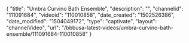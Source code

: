 {
    "title": "Umbra Curvino Bath Ensemble",
    "description": "",
    "channelid": "111091684",
    "videoid": "110010858",
    "date_created": "1502526386",
    "date_modified": "1504049172",
    "type": "captivate",
    "layout": "channelVideo",
    "url": "\/bbbusa-latest-videos\/umbra-curvino-bath-ensemble\/111091684-110010858"
}